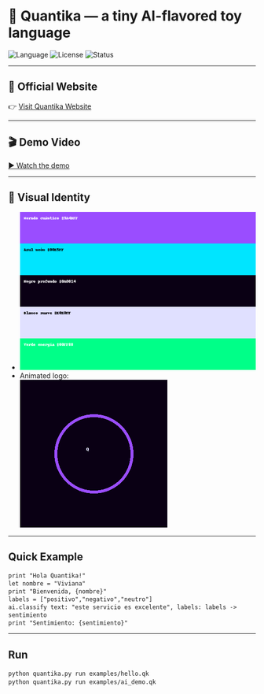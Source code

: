 # 🌌 Quantika — a tiny AI-flavored toy language

![Language](https://img.shields.io/badge/language-Quantika-9A4DFF?style=for-the-badge&logo=github)
![License](https://img.shields.io/badge/license-MIT-green?style=for-the-badge)
![Status](https://img.shields.io/badge/status-experimental-orange?style=for-the-badge)

---

## 🚀 Official Website
👉 [Visit Quantika Website](https://robi2025.github.io/Quantika/)

---

## 🎬 Demo Video
[▶️ Watch the demo](assets/quantika-demo.mp4)

---

## 🎨 Visual Identity
- ![Palette](assets/palette.png)
- Animated logo:  
  ![Quantika Logo](assets/quantika-logo.gif)

---

## Quick Example
```qk
print "Hola Quantika!"
let nombre = "Viviana"
print "Bienvenida, {nombre}"
labels = ["positivo","negativo","neutro"]
ai.classify text: "este servicio es excelente", labels: labels -> sentimiento
print "Sentimiento: {sentimiento}"
```

---

## Run
```bash
python quantika.py run examples/hello.qk
python quantika.py run examples/ai_demo.qk
```
